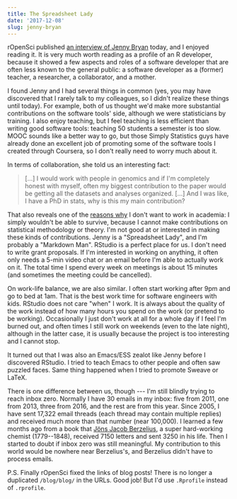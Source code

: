 ```yaml
---
title: The Spreadsheet Lady
date: '2017-12-08'
slug: jenny-bryan
---
```


rOpenSci published [an interview of Jenny Bryan](https://ropensci.org/blog/2017/12/08/rprofile-jenny-bryan/) today, and I enjoyed reading it. It is very much worth reading as a profile of an R developer, because it showed a few aspects and roles of a software developer that are often less known to the general public: a software developer as a (former) teacher, a researcher, a collaborator, and a mother.

I found Jenny and I had several things in common (yes, you may have discovered that I rarely talk to my colleagues, so I didn't realize these things until today). For example, both of us thought we'd make more substantial contributions on the software tools' side, although we were statisticians by training. I also enjoy teaching, but I feel teaching is less efficient than writing good software tools: teaching 50 students a semester is too slow. MOOC sounds like a better way to go, but those Simply Statistics guys have already done an excellent job of promoting some of the software tools I created through Coursera, so I don't really need to worry much about it.

In terms of collaboration, she told us an interesting fact:

> [...] I would work with people in genomics and if I'm completely honest with myself, often my biggest contribution to the paper would be getting all the datasets and analyses organized. [...] And I was like, I have a PhD in stats, why is this my main contribution? 

That also reveals one of the [reasons why](/en/2017/12/formatting-papers/) I don't want to work in academia: I simply wouldn't be able to survive, because I cannot make contributions on statistical methodology or theory. I'm not good at or interested in making these kinds of contributions. Jenny is a "Spreadsheet Lady", and I'm probably a "Markdown Man". RStudio is a perfect place for us. I don't need to write grant proposals. If I'm interested in working on anything, it often only needs a 5-min video chat or an email before I'm able to actually work on it. The total time I spend every week on meetings is about 15 minutes (and sometimes the meeting could be cancelled).

On work-life balance, we are also similar. I often start working after 9pm and go to bed at 1am. That is the best work time for software engineers with kids. RStudio does not care "when" I work. It is always about the quality of the work instead of how many hours you spend on the work (or pretend to be working). Occasionally I just don't work at all for a whole day if I feel I'm burned out, and often times I still work on weekends (even to the late night), although in the latter case, it is usually because the project is too interesting and I cannot stop.

It turned out that I was also an Emacs/ESS zealot like Jenny before I discovered RStudio. I tried to teach Emacs to other people and often saw puzzled faces. Same thing happened when I tried to promote Sweave or LaTeX.

There is one difference between us, though --- I'm still blindly trying to reach inbox zero. Normally I have 30 emails in my inbox: five from 2011, one from 2013, three from 2016, and the rest are from this year. Since 2005, I have sent 17,322 email threads (each thread may contain multiple replies) and received much more than that number (near 100,000). I learned a few months ago from a book that [Jöns Jacob Berzelius](https://en.wikipedia.org/wiki/J%C3%B6ns_Jacob_Berzelius), a super hard-working chemist (1779--1848), received 7150 letters and sent 3250 in his life. Then I started to doubt if inbox zero was still meaningful. My contribution to this world would be nowhere near Berzelius's, and Berzelius didn't have to process emails.

P.S. Finally rOpenSci fixed the links of blog posts! There is no longer a duplicated `/blog/blog/` in the URLs. Good job! But I'd use `.Rprofile` instead of `.rprofile`.

